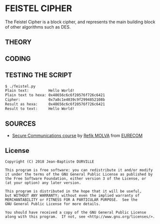 # FEISTEL CIPHER
The Feistel Cipher is a block cipher, and represents the main building block of other algorithms such as DES. <br/>

## THEORY

## CODING

## TESTING THE SCRIPT
```sh
$ ./feistel.py 
Plain text:         Hello World!
Plain text to hexa: 0x48656c6c6f20576f726c6421
Cipher:             0x7a8c1e4039c9f2994852108b
Result as hexa:     0x48656c6c6f20576f726c6421
Result to text:     Hello World!
```

## SOURCES
* [Secure Communications course](http://www.eurecom.fr/en/course/SecCom-2017Fall) by [Refik MOLVA](http://www.eurecom.fr/en/people/molva-refik) from [EURECOM](http://www.eurecom.fr/en/eurecom/strategy)

## License

    Copyright (C) 2018 Jean-Baptiste DURVILLE

    This program is free software: you can redistribute it and/or modify
    it under the terms of the GNU General Public License as published by
    the Free Software Foundation, either version 3 of the License, or
    (at your option) any later version.

    This program is distributed in the hope that it will be useful,
    but WITHOUT ANY WARRANTY; without even the implied warranty of
    MERCHANTABILITY or FITNESS FOR A PARTICULAR PURPOSE.  See the
    GNU General Public License for more details.

    You should have received a copy of the GNU General Public License
    along with this program.  If not, see <http://www.gnu.org/licenses/>.
